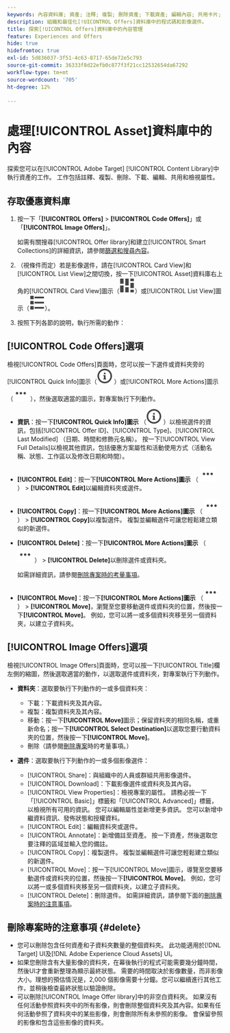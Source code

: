```yaml
---
keywords: 內容資料庫; 資產; 注釋; 複製; 刪除資產; 下載資產; 編輯內容; 共用卡片; 檢視內容屬性
description: 組織和最佳化[!UICONTROL Offers]資料庫中的程式碼和影像選件。
title: 探索[!UICONTROL Offers]資料庫中的內容管理
feature: Experiences and Offers
hide: true
hidefromtoc: true
exl-id: 5d836037-3f51-4c63-8717-65de72e5c793
source-git-commit: 36333f8d22efb0c877f3f21cc12532654da67292
workflow-type: tm+mt
source-wordcount: '705'
ht-degree: 12%

---
```


# 處理[!UICONTROL Asset]資料庫中的內容

探索您可以在[!UICONTROL Adobe Target] [!UICONTROL Content Library]中執行資產的工作。 工作包括註釋、複製、刪除、下載、編輯、共用和檢視屬性。

## 存取優惠資料庫

1. 按一下「**[!UICONTROL Offers]** > **[!UICONTROL Code Offers]**」或「**[!UICONTROL Image Offers]**」。

   如需有關搜尋[!UICONTROL Offer library]和建立[!UICONTROL Smart Collections]的詳細資訊，請參閱[篩選和搜尋內容](/help/main/c-experiences/c-manage-content/filter-and-search-content.md#concept_3B59B8F025BF4CEA82ECC5199D365276)。

1. （視條件而定）若是影像選件，請在[!UICONTROL Card View]和[!UICONTROL List View]之間切換，按一下[!UICONTROL Asset]資料庫右上角的[!UICONTROL Card View]圖示（![卡片檢檢視示](/help/main/assets/icons/ViewCard.svg)）或[!UICONTROL List View]圖示（![清單檢檢視示](/help/main/assets/icons/ViewList.svg)）。

1. 按照下列各節的說明，執行所需的動作：

## [!UICONTROL Code Offers]選項

檢視[!UICONTROL Code Offers]頁面時，您可以按一下選件或資料夾旁的[!UICONTROL Quick Info]圖示（![快速資訊圖示](/help/main/assets/icons/InfoOutline.svg) ）或[!UICONTROL More Actions]圖示（![更多動作圖示](/help/main/assets/icons/MoreSmallList.svg) ），然後選取適當的圖示，對專案執行下列動作。

* **資訊**：按一下&#x200B;**[!UICONTROL Quick Info]圖示** （![快速資訊圖示](/help/main/assets/icons/InfoOutline.svg) ）以檢視選件的資訊，包括[!UICONTROL Offer ID]、[!UICONTROL Type]、[!UICONTROL Last Modified] （日期、時間和修飾元名稱）。 按一下[!UICONTROL View Full Details]以檢視其他資訊，包括優惠方案屬性和活動使用方式（活動名稱、狀態、工作區以及修改日期和時間）。
* **[!UICONTROL Edit]**：按一下&#x200B;**[!UICONTROL More Actions]圖示** （ ![更多動作圖示](/help/main/assets/icons/MoreSmallList.svg) ） > **[!UICONTROL Edit]**&#x200B;以編輯資料夾或選件。
* **[!UICONTROL Copy]**：按一下&#x200B;**[!UICONTROL More Actions]圖示** （ ![更多動作圖示](/help/main/assets/icons/MoreSmallList.svg) ） > **[!UICONTROL Copy]**&#x200B;以複製選件。 複製並編輯選件可讓您輕鬆建立類似的新選件。
* **[!UICONTROL Delete]**：按一下&#x200B;**[!UICONTROL More Actions]圖示** （ ![更多動作圖示](/help/main/assets/icons/MoreSmallList.svg) ） > **[!UICONTROL Delete]**&#x200B;以刪除選件或資料夾。

  如需詳細資訊，請參閱[刪除專案時的考量事項](#delete)。

* **[!UICONTROL Move]**：按一下&#x200B;**[!UICONTROL More Actions]圖示** （![更多動作圖示](/help/main/assets/icons/MoreSmallList.svg) ） > **[!UICONTROL Move]**，瀏覽至您要移動選件或資料夾的位置，然後按一下&#x200B;**[!UICONTROL Move]**。 例如，您可以將一或多個資料夾移至另一個資料夾，以建立子資料夾。

## [!UICONTROL Image Offers]選項

檢視[!UICONTROL Image Offers]頁面時，您可以按一下[!UICONTROL Title]欄左側的縮圖，然後選取適當的動作，以選取選件或資料夾，對專案執行下列動作。

* **資料夾**：選取要執行下列動作的一或多個資料夾：

   * 下載：下載資料夾及其內容。
   * 複製：複製資料夾及其內容。
   * 移動：按一下&#x200B;**[!UICONTROL Move]**&#x200B;圖示；保留資料夾的相同名稱，或重新命名；按一下&#x200B;**[!UICONTROL Select Destination]**&#x200B;以選取您要行動資料夾的位置，然後按一下&#x200B;**[!UICONTROL Move]**。
   * 刪除（請參閱[刪除專案](#delete)時的考量事項。）

* **選件**：選取要執行下列動作的一或多個影像選件：

   * [!UICONTROL Share]：與組織中的人員或群組共用影像選件。
   * [!UICONTROL Download]：下載影像選件或資料夾及其內容。
   * [!UICONTROL View Properties]：檢視專案的屬性。 請務必按一下「[!UICONTROL Basic]」標籤和「[!UICONTROL Advanced]」標籤，以檢視所有可用的資訊。 您可以編輯屬性並新增更多資訊。 您可以新增中繼資料資訊、發佈狀態和授權資料。
   * [!UICONTROL Edit]：編輯資料夾或選件。
   * [!UICONTROL Annotate]：新增備註至資產。 按一下資產，然後選取您要注釋的區域並輸入您的備註。
   * [!UICONTROL Copy]：複製選件。 複製並編輯選件可讓您輕鬆建立類似的新選件。
   * [!UICONTROL Move]：按一下[!UICONTROL Move]圖示，導覽至您要移動選件或資料夾的位置，然後按一下&#x200B;**[!UICONTROL Move]**。 例如，您可以將一或多個資料夾移至另一個資料夾，以建立子資料夾。
   * [!UICONTROL Delete]：刪除選件。 如需詳細資訊，請參閱下面的[刪除專案時的注意事項](#delete)。

## 刪除專案時的注意事項 {#delete}

* 您可以刪除包含任何資產和子資料夾數量的整個資料夾。 此功能適用於[!DNL Target] UI及[!DNL Adobe Experience Cloud Assets] UI。
* 如果您刪除含有大量影像的資料夾，在幕後執行的程式可能需要幾分鐘時間，然後UI才會重新整理為顯示最終狀態。 需要的時間取決於影像數量，而非影像大小。理想的預估情況是，2,000 個影像需要十分鐘。您可以繼續進行其他工作，並稍後檢查最終狀態以驗證刪除。
* 可以刪除[!UICONTROL Image Offer library]中的非空白資料夾。 如果沒有任何活動參照資料夾中的所有影像，則會刪除整個資料夾及其內容。如果有任何活動參照了資料夾中的某些影像，則會刪除所有未參照的影像。 會保留參照的影像和包含這些影像的資料夾。